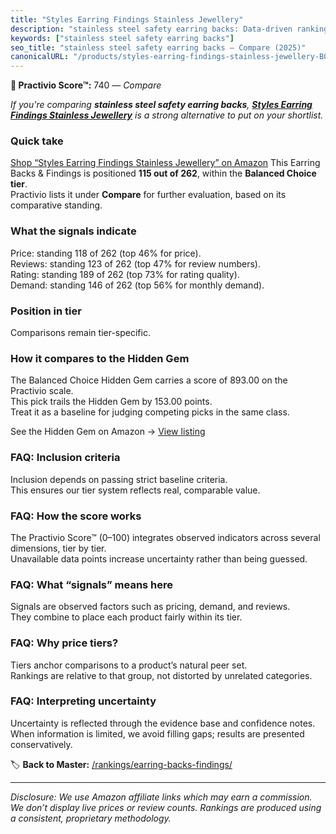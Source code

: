 ```yaml
---
title: "Styles Earring Findings Stainless Jewellery"
description: "stainless steel safety earring backs: Data-driven ranking using the Practivio Score™. Positioned by quality, value, demand, findability, momentum."
keywords: ["stainless steel safety earring backs"]
seo_title: "stainless steel safety earring backs — Compare (2025)"
canonicalURL: "/products/styles-earring-findings-stainless-jewellery-B0859Z6SGC/"
---
```


**🛒 Practivio Score™:** 740 — _Compare_


*If you're comparing **stainless steel safety earring backs**, **[Styles Earring Findings Stainless Jewellery](https://www.amazon.com/dp/B0859Z6SGC?tag=practivio-20)** is a strong alternative to put on your shortlist.*
### Quick take
[Shop “Styles Earring Findings Stainless Jewellery” on Amazon](https://www.amazon.com/dp/B0859Z6SGC?tag=practivio-20)
This Earring Backs & Findings is positioned **115 out of 262**, within the **Balanced Choice tier**.  
Practivio lists it under **Compare** for further evaluation, based on its comparative standing.

### What the signals indicate
Price: standing 118 of 262 (top 46% for price).  
Reviews: standing 123 of 262 (top 47% for review numbers).  
Rating: standing 189 of 262 (top 73% for rating quality).  
Demand: standing 146 of 262 (top 56% for monthly demand).

### Position in tier
Comparisons remain tier-specific.

### How it compares to the Hidden Gem
The Balanced Choice Hidden Gem carries a score of 893.00 on the Practivio scale.  
This pick trails the Hidden Gem by 153.00 points.  
Treat it as a baseline for judging competing picks in the same class.  

See the Hidden Gem on Amazon → [View listing](https://www.amazon.com/dp/B083428HLR?tag=practivio-20)

### FAQ: Inclusion criteria
Inclusion depends on passing strict baseline criteria.  
This ensures our tier system reflects real, comparable value.

### FAQ: How the score works
The Practivio Score™ (0–100) integrates observed indicators across several dimensions, tier by tier.  
Unavailable data points increase uncertainty rather than being guessed.

### FAQ: What “signals” means here
Signals are observed factors such as pricing, demand, and reviews.  
They combine to place each product fairly within its tier.

### FAQ: Why price tiers?
Tiers anchor comparisons to a product’s natural peer set.  
Rankings are relative to that group, not distorted by unrelated categories.

### FAQ: Interpreting uncertainty
Uncertainty is reflected through the evidence base and confidence notes.  
When information is limited, we avoid filling gaps; results are presented conservatively.

<!-- Missing template for Compare/CompareWithinPriceClass -->


🏷️ **Back to Master:** [/rankings/earring-backs-findings/](/rankings/earring-backs-findings/)

---
_Disclosure: We use Amazon affiliate links which may earn a commission. We don’t display live prices or review counts. Rankings are produced using a consistent, proprietary methodology._
